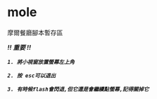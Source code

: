 # mole
摩爾餐廳腳本暫存區

<b><i>!! 重要 !!

    1. 將小視窗放置螢幕左上角

    2. 按 esc可以退出

    3. 有時候flash會閃退,但它還是會繼續點螢幕,記得關掉它
